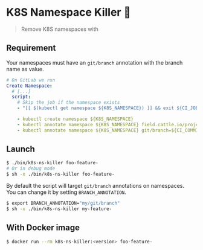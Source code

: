 # K8S Namespace Killer :gun:

> Remove K8S namespaces with 

## Requirement 

Your namespaces must have an `git/branch` annotation with the branch name as value.

```yaml
# On GitLab we run
Create Namespace:
  # [...]
  script:
    # Skip the job if the namespace exists
    - "[[ $(kubectl get namespace ${K8S_NAMESPACE}) ]] && exit ${CI_JOB_SKIP_EXIT_CODE:-0}"

    - kubectl create namespace ${K8S_NAMESPACE}
    - kubectl annotate namespace ${K8S_NAMESPACE} field.cattle.io/projectId=${RANCHER_PROJECT_ID}
    - kubectl annotate namespace ${K8S_NAMESPACE} git/branch=${CI_COMMIT_REF_NAME}
```

## Launch

```sh
$ ./bin/k8s-ns-killer foo-feature-
# Or in debug mode
$ sh -x ./bin/k8s-ns-killer foo-feature-
```

By default the script will target `git/branch` annotations on namespaces.  
You can change it by setting `BRANCH_ANNOTATION`.

```sh
$ export BRANCH_ANNOTATION="my/git/branch"
$ sh -x ./bin/k8s-ns-killer my-feature-
```

## With Docker image 

```sh
$ docker run --rm k8s-ns-killer:<version> foo-feature-
```
